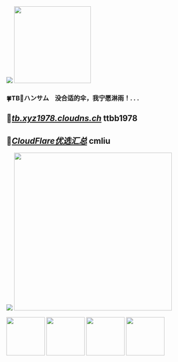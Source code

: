 <img src="https://komarev.com/ghpvc/?username=ttbb1978&color=blue&style=for-the-badge&base=0" width=""/>
<img src="https://tb.xyz1978.cloudns.ch/img/002.jpg" width="200" height="""/>

### 🍀TB🌸ハンサム &nbsp;&nbsp; 没合适的伞，我宁愿淋雨！. . .

## 🚀[*tb.xyz1978.cloudns.ch*](https://tb.xyz1978.cloudns.ch) ttbb1978

## 🚀[*CloudFlare优选汇总*](https://blog.cmliussss.com/p/CloudFlare%E4%BC%98%E9%80%89) cmliu

<img src="https://komarev.com/ghpvc/?username=ttbb1978&color=blueviolet&style=for-the-badge&base=1000000" width=""/>

<img src="https://github-readme-stats-ten-gilt.vercel.app/api?username=ttbb1978&count_private=true&show_icons=true&theme=radical&include_all_commits=true" width="411" height=""/>

<img src="http://q2.qlogo.cn/headimg_dl?dst_uin=765931440&spec=640" width="100" height=""/> <img src="http://q2.qlogo.cn/headimg_dl?dst_uin=2409495157&spec=640" width="100" height=""/> <img src="http://q2.qlogo.cn/headimg_dl?dst_uin=1040458166&spec=640" width="100" height=""/>  <img src="http://q2.qlogo.cn/headimg_dl?dst_uin=2358429597&spec=640" width="100" height=""/>
